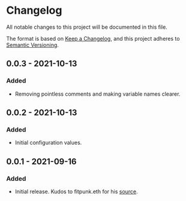 # Changelog
All notable changes to this project will be documented in this file.

The format is based on [Keep a Changelog](https://keepachangelog.com/en/1.0.0/),
and this project adheres to [Semantic Versioning](https://semver.org/spec/v2.0.0.html).

## 0.0.3 - 2021-10-13
### Added
- Removing pointless comments and making variable names clearer.

[source]: https://github.com/gilescope/correctdefaults

## 0.0.2 - 2021-10-13
### Added
- Initial configuration values.

[source]: https://github.com/gilescope/correctdefaults

## 0.0.1 - 2021-09-16
### Added
- Initial release. Kudos to fitpunk.eth for his [source].

[source]: https://github.com/gilescope/correctdefaults
